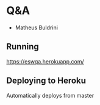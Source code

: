 # Q&A

 - Matheus Buldrini

## Running

https://eswqa.herokuapp.com/

## Deploying to Heroku
Automatically deploys from master
